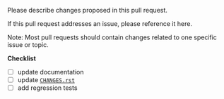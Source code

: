 Please describe changes proposed in this pull request.

If this pull request addresses an issue, please reference it here.

Note: Most pull requests should contain changes related to one specific issue or topic.

**Checklist**

- [ ] update documentation
- [ ] update [`CHANGES.rst`](CHANGES.rst)
- [ ] add regression tests
